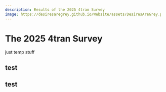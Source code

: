 ```yaml
---
description: Results of the 2025 4tran Survey 
image: https://desiresaregrey.github.io/Website/assets/DesiresAreGrey.png
---
```

<script src="https://cdn.jsdelivr.net/npm/apexcharts"></script>

# The 2025 4tran Survey

just temp stuff

## test

<div id="chart1"></div>
<script>
    fetch("../assets/results/height.json").then(response => response.json()).then(data => {
        const options = {
            chart: {
                type: 'bar',
                height: 500,
                stacked: true,
                toolbar: { show: true },
                background: '#090909'
            },
            series: data.series,
            xaxis: {
                categories: data.categories,
                labels: { rotate: -20 }
            },
            legend: {
                position: 'top',
                horizontalAlign: 'center'
            },
            tooltip: {
                y: {
                    formatter: (val, opts) => {
                        const total = opts.w.globals.stackedSeriesTotals[opts.dataPointIndex];
                        const pct = total ? ((val / total) * 100).toFixed(1) : 0;
                        return `${val} respondents (${pct}%)`;
                    }
                }
            },
            plotOptions: {
                bar: {
                    horizontal: true,
                    borderRadius: 3
                }
            },
            dataLabels: {
                enabled: false
            },
            states: {
                active: {
                    filter: {
                        type: 'none',
                    }
                }
            },
            theme: {
                mode: 'dark', 
                palette: 'palette1',
            },
            colors: ['#008FFB', '#FF4560', '#3f51b5', '#D7263D', '#00E396']
        };
        const chart1 = new ApexCharts(document.querySelector("#chart1"), options);
        chart1.render();
    });
</script>

## test

<div id="chart2"></div>
<script>
    fetch("../assets/results/gender.json").then(response => response.json()).then(data => {
        const options = {
            chart: {
                type: 'pie',
                height: 380,
                toolbar: { show: true },
                background: '#090909'
            },
            series: data.series,
            labels: data.labels,
            responsive: [{
                breakpoint: 480,
            }],
            legend: {
                position: 'top',
                horizontalAlign: 'center'
            },
            states: {
                active: {
                    filter: {
                        type: 'none',
                    }
                }
            },
            theme: {
                mode: 'dark', 
                palette: 'palette1',
            },
            colors: ['#008FFB', '#FF4560', '#3f51b5', '#D7263D', '#00E396']
        };
        const chart2 = new ApexCharts(document.querySelector("#chart2"), options);
        chart2.render();
    });
</script>



